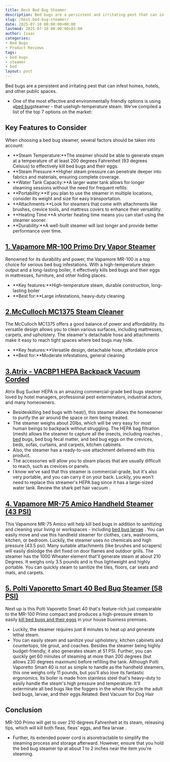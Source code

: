 ```yaml
---
title: Best Bed Bug Steamer
description: Bed bugs are a persistent and irritating pest that can infest homes, hotels, and other public spaces. - One of the most effective and environmentally friendly...
slug: /best-bed-bug-steamer/
date: 2025-07-10 00:00:00+00:00
lastmod: 2025-07-10 00:00:00+03:00
author: Isaac
categories:
- Bed Bugs
- Product Reviews
tags:
- bed-bugs
- steamer
- bed
layout: post
---
```

Bed bugs are a persistent and irritating pest that can infest homes, hotels, and other public spaces.
- One of the most effective and environmentally friendly options is using a[bed bug](https://njaes.rutgers.edu/FS1098/)steamer - that usehigh-temperature steam. We've compiled a list of the top 7 options on the market:
## **Key Features to Consider**
When choosing a bed bug steamer, several factors should be taken into account:
- **Steam Temperature:**The steamer should be able to generate steam at a temperature of at least 200 degrees Fahrenheit (93 degrees Celsius) to effectively kill bed bugs and their eggs.
- **Steam Pressure:**Higher steam pressure can penetrate deeper into fabrics and materials, ensuring complete coverage.
- **Water Tank Capacity:**A larger water tank allows for longer steaming sessions without the need for frequent refills.
- **Portability:**If you plan to use the steamer in multiple locations, consider its weight and size for easy transportation.
- **Attachments:**Look for steamers that come with attachments like brushes, crevice tools, and mattress covers to enhance their versatility.
- **Heating Time:**A shorter heating time means you can start using the steamer sooner.
- **Durability:**A well-built steamer will last longer and provide better performance over time.
## [**1. Vapamore MR-100 Primo Dry Vapor Steamer**](https://www.amazon.com/dp/B004XVM19A?&linkCode=ll1&tag=p-policy-20&linkId=a71b3e84d59910e97074b040a409c7a1&language=en_US&ref_=as_li_ss_tl)
Renowned for its durability and power, the Vapamore MR-100 is a top choice for serious bed bug infestations.
With a high-temperature steam output and a long-lasting boiler, it effectively kills bed bugs and their eggs in mattresses, furniture, and other hiding places.
- **Key features:**High-temperature steam, durable construction, long-lasting boiler
- **Best for:**Large infestations, heavy-duty cleaning

## [2.**McCulloch MC1375 Steam Cleaner**](https://www.amazon.com/MC1375-Accessories-Extra-Long-Chemical-Free-Appliances/dp/B00G00BT72?th=1&linkCode=ll1&tag=p-policy-20&linkId=336eee2d191b9f4a99290c071d1cab13&language=en_US&ref_=as_li_ss_tl)
The McCulloch MC1375 offers a good balance of power and affordability.
Its versatile design allows you to clean various surfaces, including mattresses, carpets, and upholstery.
The steamer's detachable hose and attachments make it easy to reach tight spaces where bed bugs may hide.
- **Key features:**Versatile design, detachable hose, affordable price
- **Best for:**Moderate infestations, general cleaning
## [3.Atrix - VACBP1 HEPA Backpack Vacuum Corded](https://www.amazon.com/dp/B004LYNU3K/?tag=p-policy-20)

Atrix Bug Sucker HEPA is an amazing commercial-grade
bed bugs
steamer loved by hotel managers, professional pest exterminators, industrial actors, and many homeowners.
- Besideskilling bed bugs with heat/), this steamer allows the homeowner to purify the air around the space or item being treated.
- The steamer weighs about 20lbs, which will be very easy for most human beings to backpack without struggling.
The HEPA bag filtration (mesh) allows the steamer to capture all the insects, including
roaches
, [bed](https://pestpolicy.com/baby-bed-bugs/) bugs, bed bug fecal matter, and bed bug eggs on the crevices, beds, sofas, curtains, and carpets, kitchen cabinets.
- Also, the steamer has a ready-to-use attachment delivered with this product.
- The accessories will allow you to steam places that are usually difficult to reach, such as crevices or panels.
- I know we've said that this steamer is commercial-grade, but it's also very portable, and you can carry it on your back.
Luckily, you won't need to replace this streamer's HEPA bag since it has a large-sized water tank. Review the
shark pet hair vacuum
.
## [**4. Vapamore MR-75 Amico Handheld Steamer (43 PSI)**](https://www.amazon.com/dp/B00EMHOIFK/?tag=p-policy-20)

This Vapamore MR-75 Amico will help kill bed bugs in addition to sanitizing and cleaning your living or workspaces - including
[bed bug larvae](https://pestpolicy.com/baby-bed-bugs/)
.
You can easily move and use this handheld steamer for clothes, cars, washrooms, kitchen, or bedroom.
Luckily, the steamer uses no chemicals and high pressure (43.5 psi). Many suitable attachments (like brushes and scrapers) will easily dislodge the dirt fixed on door flames and outdoor grills.
The steamer has the 1000 Wheater element that'll generate steam at about 210 Degrees. It weighs only 3.5 pounds and is thus lightweight and highly portable.
You can quickly steam to sanitize the tiles, floors, car seats and mats, and carpets.
## [5. Polti Vaporetto Smart 40 Bed Bug Steamer (58 PSI)](https://www.amazon.com/dp/B079GSTMRR/?tag=p-policy-20)

Next up is this Polti Vaporetto Smart 40 that's feature-rich just comparable to the MR-100 Primo compact and produces a high-pressure stream to easily
[kill bed bugs and their eggs](https://pestpolicy.com/how-to-kill-bed-bug-eggs/)
in your house business premises.
- Luckily, the steamer requires just 8 minutes to heat up and generate lethal steam.
- You can easily steam and sanitize your upholstery, kitchen cabinets and countertops, tile grout, and coaches.
Besides the steamer being highly budget-friendly, it also generates steam at 51 PSI. Further, you can quickly get 60 minutes of steaming at more than 200 degrees (but allows 230 degrees maximum) before refilling the tank.
Although Polti Vaporetto Smart 40 is not as simple to handle as the handheld steamers, this one weighs only 11 pounds, but you'll also love its fantastic ergonomics.
Its boiler is made from stainless steel that's heavy-duty to easily handle the steam's high pressure and temperature.
It'll
exterminate all bed bugs like the foggers
in the whole lifecycle  the adult bed bugs, larvae, and their eggs.Related:
Best Vacuum for Dog Hair
## Conclusion
MR-100 Primo will get to over 210 degrees Fahrenheit at its steam, releasing tips, which will
kill both fleas, fleas' eggs, and flea larvae
.
- Further, its extended power cord is alsoretractable to simplify the steaming process and storage afterward.
However, ensure that you hold the bed bug steamer tip at about 1 to 2 inches near the item you're steaming.
